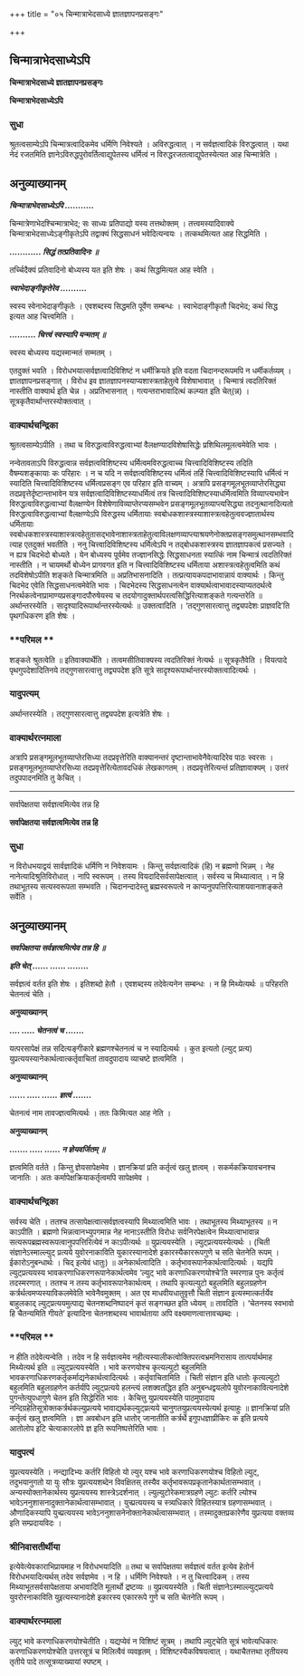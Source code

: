 +++
title = "०५ चिन्मात्राभेदसाध्ये ज्ञातज्ञापनप्रसङ्गः"

+++


## चिन्मात्राभेदसाध्येऽपि

**चिन्मात्राभेदसाध्ये ज्ञातज्ञापनप्रसङ्गः**

**चिन्मात्राभेदसाध्येऽपि**

### **सुधा**

श्रुतत्वसाम्येऽपि चिन्मात्रत्वादिकमेव धर्मिणि निवेश्यते । अविरुद्धत्वात् । न सर्वज्ञत्वादिकं विरुद्धत्वात् । यथा नेदं रजतमिति ज्ञानेऽविरुद्धपुरोवर्तित्वाद्युपेतस्य धर्मित्वं न विरुद्धरजतत्वाद्युपेतस्येत्यत आह चिन्मात्रेति ।

## **अनुव्याख्यानम्**

***चिन्मात्राभेदसाध्येऽपि ...........***

चिन्मात्रेणाभेदश्चिन्मात्राभेद; सः साध्यः प्रतिपाद्यो यस्य तत्तथोक्तम् । तत्त्वमस्यादिवाक्ये चिन्मात्राभेदसाध्येऽङ्गीकृतेऽपि तद्वाक्यं सिद्धसाधनं भवेदित्यन्वयः । तत्कथमित्यत आह सिद्धमिति ।

***............ सिद्धं तत्प्रतिवादिनः ॥***

तर्च्चिदैक्यं प्रतिवादिनो बोध्यस्य यत इति शेषः । कथं सिद्धमित्यत आह स्वेति ।

***स्वाभेदाङ्गीकृतेरेव ..........***

स्वस्य स्वेनाभेदाङ्गीकृतेः । एवशब्दस्य सिद्धमति पूर्वेण सम्बन्धः । स्वाभेदाङ्गीकृतौ चिदभेद; कथं सिद्ध इत्यत आह चित्त्वमिति ।

***.......... चित्त्वं स्वस्यापि यन्मतम् ॥***

स्वस्य बोध्यस्य यद्यस्मान्मतं सम्मतम् ।

एतदुक्तं भवति । विरोधभयात्सर्वज्ञत्वादिविशिष्टं न धर्मीक्रियते इति वदता चिदानन्दरूपमपि न धर्मीकर्तव्यम् । ज्ञातज्ञापनप्रसङ्गात् । विरोध इव ज्ञातज्ञापनस्याप्यशास्त्रताहेतुत्वे विशेषाभावात् । चिन्मात्रं त्वदतिरिक्तं नास्तीति वाक्यार्थ इति चेन्न । अप्रतिभासनात् । गत्यन्तराभावादित्थं कल्प्यत इति चेत्(न्न) । सूत्रकृतैवार्थान्तरस्योक्तत्वात् ।

### **वाक्यार्थचन्द्रिका**

श्रुतत्वसाम्येऽपीति । तथा च विरुद्धत्वाविरुद्धत्वाभ्यां वैलक्षण्यादविशेषासिद्धेः प्रशिथिलमूलत्वमेवेति भावः ।

नन्वेतावताऽपि विरुद्धत्वान्न सर्वज्ञत्वविशिष्टस्य धर्मित्वमविरुद्धत्वाच्च चित्त्वादिविशिष्टस्य तदिति वैषम्यशङ्कायाः कः परिहारः । न च यदि न सर्वज्ञत्वविशिष्टस्य धर्मित्वं तर्हि चित्त्वादिविशिष्टस्यापि धर्मित्वं न स्यादिति चित्त्वादिविशिष्टस्य धर्मित्वप्रसङ्ग एव परिहार इति वाच्यम् । अत्रापि प्रसङ्गमूलभूतव्याप्तेरसिद्ध्या तदप्रवृत्तेर्दृष्टान्ताभावेन यत्र सर्वज्ञत्वादिविशिष्टस्याधर्मित्वं तत्र चित्त्वादिविशिष्टस्याधर्मित्वमिति विव्याप्त्यभावेन विरुद्धत्वाविरुद्धत्वाभ्यां वैलक्षण्येन विशेषेणाविव्याप्तेरप्यसम्भवेन प्रसङ्गमूलभूतव्याप्त्यसिद्ध्या तदनुत्थानादित्यतो विरुद्धत्वाविरुद्धत्वाभ्यां वैलक्षण्येऽपि विरुद्धस्य धर्मितायाः स्वबोधकशास्त्रस्याशास्त्रत्वहेतुत्ववज्ज्ञातार्थस्य धर्मितायाः स्वबोधकशास्त्रस्याशास्त्रत्वहेतुतासद्भावेनाशास्त्रताहेतुत्वाविलक्षणव्याप्त्याश्रयणेनोक्तप्रसङ्गसमुत्थानसम्भवादित्याह एतदुक्तं भवतीति । ननु चित्त्वादिविशिष्टस्य धर्मित्वेऽपि न तद्बोधकशास्त्रस्य ज्ञातज्ञापकत्वं प्रसज्यते । न ह्यत्र चिदभेदो बोध्यते । येन बोध्यस्य पूर्वमेव तज्ज्ञानसिद्धेः सिद्धसाधनता स्यात्किं नाम चिन्मात्रं त्वदतिरिक्तं नास्तीति । न चायमर्थो बोध्येन प्रागवगत इति न चित्त्वादिविशिष्टस्य धर्मिताया अशास्त्रत्वहेतुत्वमिति कथं तदविशेषोऽपीति शङ्कते चिन्मात्रमिति ॥ अप्रतिभासनादिति । तत्प्रत्यायकपदाभावान्नायं वाक्यार्थः । किन्तु चिदभेद एवेति सिद्धसाधनत्वमेवेति भावः । चिदभेदस्य सिद्धसाधनत्वेन वाक्यार्थत्वाभावादस्याप्यतदर्थत्वे निरर्थकत्वेनाप्रामाण्यप्रसङ्गादपौरुषेयस्य च तदयोगादुक्तार्थपरत्वसिद्धिरित्याशङ्कते गत्यन्तरेति ॥ अर्थान्तरस्येति । सादृश्यादिरूपार्थान्तरस्येत्यर्थः ॥ उक्तत्वादिति । ‘तद्गुणसारत्वात्तु तद्व्यपदेशः प्राज्ञवदि’ति पृथगधिकरण इति शेषः ।

### **परिमल **

शङ्कते श्रुतत्वेति ॥ इतिवाक्यार्थेति । तत्वमसीतिवाक्यस्य त्वदतिरिक्तं नेत्यर्थः ॥ सूत्रकृतैवेति । वियत्पादे पृथगुपदेशादितिनये तद्गुणसारत्वात्तु तद्व्यपदेश इति सूत्रे सादृश्यरूपार्थान्तरस्योक्तत्वादित्यर्थः ।

### **यादुपत्यम्**

अर्थान्तरस्येति । तद्गुणसारत्वात्तु तद्व्यपदेश इत्यत्रेति शेषः ।

### **वाक्यार्थरत्नमाला**

अत्रापि प्रसङ्गमूलभूतव्याप्तेरसिध्या तदप्रवृत्तेरिति वाक्यानन्तरं दृष्टान्ताभावेनैवेत्यादिरेव पाठः स्वरसः । प्रसङ्गमूलभूतव्याप्तेरसिध्या तदप्रवृत्तेरित्येतावदधिकं लेखकागतम् । तदप्रवृत्तेरित्यन्तं प्रतिज्ञावाक्यम् । उत्तरं तदुपपादनमिति तु केचित् ।

------------------------------------------------------------------------

सर्वापेक्षतया सर्वज्ञत्वमित्येव तन्न हि

**सर्वापेक्षतया सर्वज्ञत्वमित्येव तन्न हि**

### **सुधा**

न विरोधभयाद्वयं सार्वज्ञादिकं धर्मिणि न निवेशयामः । किन्तु सर्वज्ञत्वादिकं (हि) न ब्रह्मणो भिन्नम् । नेह नानेत्यादिश्रुतिविरोधात् । नापि स्वरूपम् । तस्य वियदादिसर्वसापेक्षत्वात् । सर्वस्य च मिथ्यात्वात् । न हि तथाभूतस्य सत्यस्वरूपता सम्भवति । चिदानन्दादेस्तु ब्रह्मस्वरूपत्वे न काप्यनुपपत्तिरित्याशयवानाशङ्कते सर्वेति ।

## **अनुव्याख्यानम्**

***सर्वापेक्षतया सर्वज्ञत्वमित्येव तन्न हि ॥***

***इति चेत् ...... ...... ........***

सर्वज्ञत्वं वर्तत इति शेषः । इतिशब्दो हेतौ । एवशब्दस्य तदेवेत्यनेन सम्बन्धः । न हि मिथ्येत्यर्थः ॥ परिहरति चेतनत्वं चेति ।

**अनुव्याख्यानम्**

***.... ..... चेतनत्वं च .......***

यत्परसापेक्षं तन्न सदित्यङ्गीकारे ब्रह्मणश्चेतनत्वं च न स्यादित्यर्थः । कुत इत्यतो (ल्युट् प्रत्य) युप्रत्ययस्यानेकार्थत्वात्कर्तृवाचितां तावदुपादाय व्याचष्टे ज्ञत्वमिति ।

**अनुव्याख्यानम्**

***...... ..... ...... ज्ञत्वं .......***

चेतनत्वं नाम तावज्ज्ञत्वमित्यर्थः । ततः किमित्यत आह नेति ।

**अनुव्याख्यानम्**

***....... ..... ...... न ज्ञेयवर्जितम् ॥***

ज्ञत्वमिति वर्तते । किन्तु ज्ञेयसापेक्षमेव । ज्ञानक्रियां प्रति कर्तृत्वं खलु ज्ञत्वम् । सकर्मकक्रियावचनश्च जानातिः । अतः कर्मापेक्षक्रियाकर्तृत्वमपि सापेक्षमेव ।

### **वाक्यार्थचन्द्रिका**

सर्वस्य चेति । ततश्च तत्सापेक्षत्वात्सर्वज्ञत्वस्यापि मिथ्यात्वमिति भावः । तथाभूतस्य मिथ्याभूतस्य ॥ न काऽपीति । ब्रह्मणो भिन्नत्वानभ्युपगमान्न नेह नानाऽस्तीति विरोधः सर्वनिरपेक्षत्वेन मिथ्यात्वाभावान्न सत्यरूपब्रह्मस्वरूपत्वानुपपत्तिरित्येवं न काऽपीत्यर्थः ॥ युप्रत्ययस्येति । ल्युट्प्रत्ययस्येत्यर्थः । (चिती संज्ञानेऽस्माल्ल्युट् प्रत्यये युवोरनाकाविति युकारस्यानादेशे इकारस्यैकाररूपगुणे च सति चेतनेति रूपम् । ईकारोऽनुबन्धार्थः । चिद् इत्येवं धातुः) ॥ अनेकार्थत्वादिति । कर्तृभावरूपानेकार्थत्वादित्यर्थः । यद्यपि ल्युट्प्रत्ययस्य भावकरणाधिकरणरूपानेकार्थत्वमेव ‘ल्युट् भावे करणाधिकरणयोश्चे’ति स्मरणान्न पुनः कर्तृत्वं तदस्मरणात् । ततश्च न तस्य कर्तृभावरूपानेकार्थत्वम् । तथापि कृत्यल्युटो बहुलमिति बहुलग्रहणेन कर्त्रर्थत्वमप्यस्याविकलमेवेति भावेनैवमुक्तम् । अत एव माधवीयधातुवृत्तौ चिती संज्ञान इत्यस्मात्कर्तर्येव बाहुलकाद् ल्युट्प्रत्ययमुत्पाद्य चेतनशब्दनिष्पादनं कृतं सङ्गच्छत इति ध्येयम् ॥ तावदिति । ‘चेतनस्य स्वभावो हि चैतन्यमिति गीयते’ इत्यादिना चेतनशब्दस्य भावार्थताया अपि वक्ष्यमाणत्वात्तावच्छब्दः ।

### **परिमल **

न हीति तदेवेत्यन्वेति । तदेव न हि सर्वज्ञत्वमेव नहीत्यस्यालीकत्वोक्तिपरत्वभ्रमनिरासाय तात्पर्यार्थमाह मिथ्येत्यर्थ इति ॥ ल्युट्प्रत्ययस्येति । भावे करणयोश्च कृत्यल्युटो बहुलमिति भावकरणाधिकरणकर्तृकर्माद्यनेकार्थत्वादित्यर्थः । कर्तृवाचितामिति । चिती संज्ञान इति धातोः कृत्यल्युटो बहुलमिति बहुलग्रहणेन कर्तर्यपि ल्युट्प्रत्यये हलन्त्यं लशक्वतद्धित इति अनुबन्धद्वयलोपे युवोरनाकावित्यनादेशे पुगन्तेत्युपधागुणे चेतन इति सिद्धेरिति भावः । केचित्तु युप्रत्ययस्येति पाठमुपादाय नन्दिग्रहेतिसूत्रोक्तकर्त्रर्थकल्युप्रत्यये भावाद्यर्थकल्युट्प्रत्यये चानुगतयुप्रत्ययस्येत्यर्थ इत्याहुः ॥ ज्ञानक्रियां प्रति कर्तृत्वं खलु ज्ञत्वमिति । ज्ञा अवबोधन इति धातोर् जानातीति कर्त्रर्थे इगुपधज्ञाप्रीकिरः क इति प्रत्यये आतोलोप इटि चेत्याकारलोपे ज्ञ इति रूपनिष्पत्तेरिति भावः ।

### **यादुपत्यं**

युप्रत्ययस्येति । नन्द्यादिभ्यः कर्तरि विहितो यो ल्युर् यश्च भावे करणाधिकरणयोश्च विहितो ल्युट्, तदुभयानुगतो या युः सौत्रः युप्रत्ययशब्देन विवक्षितस् तस्यैव कर्तृभावरूपप्रकृतानेकार्थतासम्भवात् । अन्यस्योक्तानेकार्थस्य युप्रत्ययस्य शास्त्रेऽदर्शनात् । ल्युल्युटोरेकमात्रग्रहणे ल्युटः कर्तरि ल्योश्च भावेऽननुशासनादुक्तानेकार्थत्वासम्भावात् । युच्प्रत्ययस्य च स्त्र्यधिकारे विहितस्यात्र ग्रहणासम्भवात् । औणादिकस्यापि युच्प्रत्ययस्य भावेऽननुशासनेनोक्तानेकार्थत्वासम्भवात् । तस्मादुक्तप्रकारेणैव युप्रत्यया वक्तव्य इति सम्प्रदायविदः ।

### **श्रीनिवासतीर्थीया**

इत्येवेत्येवकाराभिप्रायमाह न विरोधभयादिति ॥ तथा च सर्वापेक्षतया सर्वज्ञत्वं वर्तत इत्येव हेतोर्न विरोधभयादित्यर्थस् तदेव सर्वज्ञमेव । न हि । धर्मिणि निवेश्यते । न तु चित्त्वादिकम् । तस्य मिथ्याभूतसर्वसापेक्षताया अभावादिति मूलार्थो द्रष्टव्यः ॥ युप्रत्ययस्येति । चिती संज्ञानेऽस्माल्ल्युट्प्रत्यये युवरोरनाकाविति युइत्यस्यानादेशे इकारस्य एकाररूपे गुणे च सति चेतनेति रूपम् ।

### **वाक्यार्थरत्नमाला**

ल्युट् भावे करणाधिकरणयोश्चेतीति । यद्यप्येवं न विशिष्टं सूत्रम् । तथापि ल्युट्चेति सूत्रं भावेत्यधिकारः करणाधिकरणयोश्चेति उत्तरसूत्रं च मिलित्वैवं व्यवहृतम् । विशिष्टस्यैकविषयत्वात् । यथाचैतत्तथा तृतीयस्य तृतीये पादे तत्सूत्रव्याख्यायां स्पष्टम् ।

